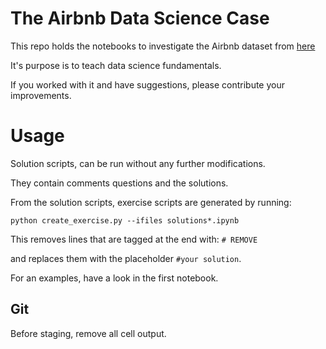 # The Airbnb Data Science Case

This repo holds the notebooks to investigate the Airbnb dataset from [here](http://insideairbnb.com/)

It's purpose is to teach data science fundamentals.

If you worked with it and have suggestions, please contribute your improvements.

# Usage

Solution scripts, can be run without any further modifications.

They contain comments questions and the solutions.

From the solution scripts, exercise scripts are generated by running:

```
python create_exercise.py --ifiles solutions*.ipynb
```

This removes lines that are tagged at the end with: `# REMOVE`

and replaces them with the placeholder `#your solution`.

For an examples, have a look in the first notebook.

## Git

Before staging, remove all cell output.
